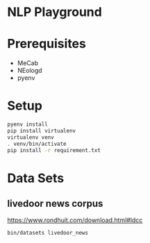 NLP Playground
==============

# Prerequisites

* MeCab
* NEologd
* pyenv

# Setup

```bash
pyenv install
pip install virtualenv
virtualenv venv
. venv/bin/activate
pip install -r requirement.txt
```

# Data Sets
## livedoor news corpus
https://www.rondhuit.com/download.html#ldcc

```bash
bin/datasets livedoor_news
```
